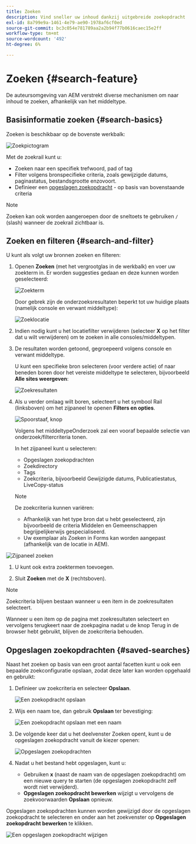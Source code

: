 ```yaml
---
title: Zoeken
description: Vind sneller uw inhoud dankzij uitgebreide zoekopdracht
exl-id: 8a799e9a-1461-4e79-ae90-1978af6cf0ed
source-git-commit: bc3c054e781789aa2a2b94f77b0616caec15e2ff
workflow-type: tm+mt
source-wordcount: '492'
ht-degree: 6%

---
```


# Zoeken {#search-feature}

De auteursomgeving van AEM verstrekt diverse mechanismen om naar inhoud te zoeken, afhankelijk van het middeltype.

## Basisinformatie zoeken {#search-basics}

Zoeken is beschikbaar op de bovenste werkbalk:

![Zoekpictogram](/help/sites-cloud/authoring/assets/search-icon.png)

Met de zoekrail kunt u:

* Zoeken naar een specifiek trefwoord, pad of tag
* Filter volgens bronspecifieke criteria, zoals gewijzigde datums, paginastatus, bestandsgrootte enzovoort.
* Definieer een [opgeslagen zoekopdracht](#saved-searches) - op basis van bovenstaande criteria

>[!NOTE]
>
>Zoeken kan ook worden aangeroepen door de sneltoets te gebruiken `/` (slash) wanneer de zoekrail zichtbaar is.

## Zoeken en filteren {#search-and-filter}

U kunt als volgt uw bronnen zoeken en filteren:

1. Openen **Zoeken** (met het vergrootglas in de werkbalk) en voer uw zoekterm in. Er worden suggesties gedaan en deze kunnen worden geselecteerd:

   ![Zoekterm](/help/sites-cloud/authoring/assets/search-term.png)

   Door gebrek zijn de onderzoeksresultaten beperkt tot uw huidige plaats (namelijk console en verwant middeltype):

   ![Zoeklocatie](/help/sites-cloud/authoring/assets/search-term-location.png)

1. Indien nodig kunt u het locatiefilter verwijderen (selecteer **X** op het filter dat u wilt verwijderen) om te zoeken in alle consoles/middeltypen.
1. De resultaten worden getoond, gegroepeerd volgens console en verwant middeltype.

   U kunt een specifieke bron selecteren (voor verdere actie) of naar beneden boren door het vereiste middeltype te selecteren, bijvoorbeeld **Alle sites weergeven**:

   ![Zoekresultaten](/help/sites-cloud/authoring/assets/search-results.png)

1. Als u verder omlaag wilt boren, selecteert u het symbool Rail (linksboven) om het zijpaneel te openen **Filters en opties**.

   ![Spoorstaaf, knop](/help/sites-cloud/authoring/assets/rail-button.png)

   Volgens het middeltypeOnderzoek zal een vooraf bepaalde selectie van onderzoek/filtercriteria tonen.

   In het zijpaneel kunt u selecteren:

   * Opgeslagen zoekopdrachten
   * Zoekdirectory
   * Tags
   * Zoekcriteria, bijvoorbeeld Gewijzigde datums, Publicatiestatus, LiveCopy-status

   >[!NOTE]
   >
   >De zoekcriteria kunnen variëren:
   >
   >* Afhankelijk van het type bron dat u hebt geselecteerd, zijn bijvoorbeeld de criteria Middelen en Gemeenschappen begrijpelijkerwijs gespecialiseerd.
   >* Uw exemplaar als Zoeken in Forms kan worden aangepast (afhankelijk van de locatie in AEM).

<!--
  >* Your instance as the [Search Forms](/help/sites-administering/search-forms.md) can be customized (appropriate to the location within AEM).
  -->

![Zijpaneel zoeken](/help/sites-cloud/authoring/assets/search-side-panel.png)

1. U kunt ook extra zoektermen toevoegen.

1. Sluit **Zoeken** met de **X** (rechtsboven).

>[!NOTE]
>
>Zoekcriteria blijven bestaan wanneer u een item in de zoekresultaten selecteert.
>
>Wanneer u een item op de pagina met zoekresultaten selecteert en vervolgens terugkeert naar de zoekpagina nadat u de knop Terug in de browser hebt gebruikt, blijven de zoekcriteria behouden.

## Opgeslagen zoekopdrachten {#saved-searches}

Naast het zoeken op basis van een groot aantal facetten kunt u ook een bepaalde zoekconfiguratie opslaan, zodat deze later kan worden opgehaald en gebruikt:

1. Definieer uw zoekcriteria en selecteer **Opslaan**.

   ![Een zoekopdracht opslaan](/help/sites-cloud/authoring/assets/search-side-panel.png)

1. Wijs een naam toe, dan gebruik **Opslaan** ter bevestiging:

   ![Een zoekopdracht opslaan met een naam](/help/sites-cloud/authoring/assets/search-save-name.png)

1. De volgende keer dat u het deelvenster Zoeken opent, kunt u de opgeslagen zoekopdracht vanuit de kiezer openen:

   ![Opgeslagen zoekopdrachten](/help/sites-cloud/authoring/assets/saved-searches.png)

1. Nadat u het bestand hebt opgeslagen, kunt u:

   * Gebruiken **x** (naast de naam van de opgeslagen zoekopdracht) om een nieuwe query te starten (de opgeslagen zoekopdracht zelf wordt niet verwijderd).
   * **Opgeslagen zoekopdracht bewerken** wijzigt u vervolgens de zoekvoorwaarden **Opslaan** opnieuw.

Opgeslagen zoekopdrachten kunnen worden gewijzigd door de opgeslagen zoekopdracht te selecteren en onder aan het zoekvenster op **Opgeslagen zoekopdracht bewerken** te klikken.

![Een opgeslagen zoekopdracht wijzigen](/help/sites-cloud/authoring/assets/saved-searches-modify.png)
